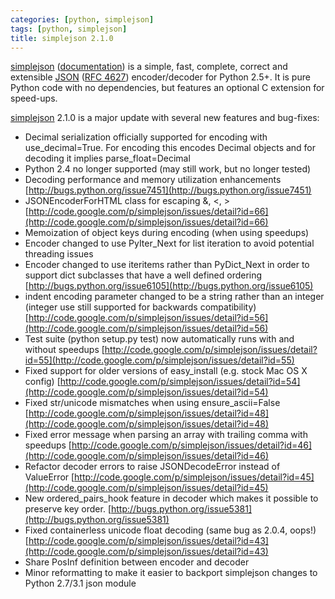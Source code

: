 ```yaml
---
categories: [python, simplejson]
tags: [python, simplejson]
title: simplejson 2.1.0
---
```

[simplejson](http://undefined.org/python/#simplejson) ([documentation](http://simplejson.googlecode.com/svn/tags/simplejson-2.1.0/docs/index.html)) is a simple, fast, complete, correct and extensible [JSON](http://json.org/) ([RFC 4627](http://www.ietf.org/rfc/rfc4627.txt)) encoder/decoder for Python 2.5+.  It is pure Python code with no dependencies, but features an optional C extension for speed-ups.

[simplejson](http://undefined.org/python/#simplejson) 2.1.0 is a major update with several new features and bug-fixes:

* Decimal serialization officially supported for encoding with use_decimal=True. For encoding this encodes Decimal objects and for decoding it implies parse_float=Decimal
* Python 2.4 no longer supported (may still work, but no longer tested)
* Decoding performance and memory utilization enhancements [http://bugs.python.org/issue7451](http://bugs.python.org/issue7451)
* JSONEncoderForHTML class for escaping &, <, > [http://code.google.com/p/simplejson/issues/detail?id=66](http://code.google.com/p/simplejson/issues/detail?id=66)
* Memoization of object keys during encoding (when using speedups)
* Encoder changed to use PyIter_Next for list iteration to avoid potential threading issues
* Encoder changed to use iteritems rather than PyDict_Next in order to support dict subclasses that have a well defined ordering [http://bugs.python.org/issue6105](http://bugs.python.org/issue6105)
* indent encoding parameter changed to be a string rather than an integer (integer use still supported for backwards compatibility) [http://code.google.com/p/simplejson/issues/detail?id=56](http://code.google.com/p/simplejson/issues/detail?id=56)
* Test suite (python setup.py test) now automatically runs with and without speedups [http://code.google.com/p/simplejson/issues/detail?id=55](http://code.google.com/p/simplejson/issues/detail?id=55)
* Fixed support for older versions of easy_install (e.g. stock Mac OS X config) [http://code.google.com/p/simplejson/issues/detail?id=54](http://code.google.com/p/simplejson/issues/detail?id=54)
* Fixed str/unicode mismatches when using ensure_ascii=False [http://code.google.com/p/simplejson/issues/detail?id=48](http://code.google.com/p/simplejson/issues/detail?id=48)
* Fixed error message when parsing an array with trailing comma with speedups [http://code.google.com/p/simplejson/issues/detail?id=46](http://code.google.com/p/simplejson/issues/detail?id=46)
* Refactor decoder errors to raise JSONDecodeError instead of ValueError [http://code.google.com/p/simplejson/issues/detail?id=45](http://code.google.com/p/simplejson/issues/detail?id=45)
* New ordered_pairs_hook feature in decoder which makes it possible to preserve key order. [http://bugs.python.org/issue5381](http://bugs.python.org/issue5381)
* Fixed containerless unicode float decoding (same bug as 2.0.4, oops!) [http://code.google.com/p/simplejson/issues/detail?id=43](http://code.google.com/p/simplejson/issues/detail?id=43)
* Share PosInf definition between encoder and decoder
* Minor reformatting to make it easier to backport simplejson changes to Python 2.7/3.1 json module
